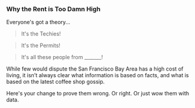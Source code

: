 ### Why the Rent is Too Damn High

Everyone's got a theory...
> It's the Techies!

> It's the Permits!

> It's all these people from _______!

While few would dispute the San Francisco Bay Area has a high cost of living, it isn’t always clear what information is based on facts, and what is based on the latest coffee shop gossip.

Here's your change to prove them wrong. Or right. Or just wow them with data.
